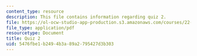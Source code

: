 ```yaml
---
content_type: resource
description: This file contains information regarding quiz 2.
file: https://ol-ocw-studio-app-production.s3.amazonaws.com/courses/22-01-introduction-to-nuclear-engineering-and-ionizing-radiation-fall-2016/5476fbe1b2494b3a89a2795427d3b303_MIT22_01F16_Quiz2.pdf
file_type: application/pdf
resourcetype: Document
title: Quiz 2
uid: 5476fbe1-b249-4b3a-89a2-795427d3b303
---
```


